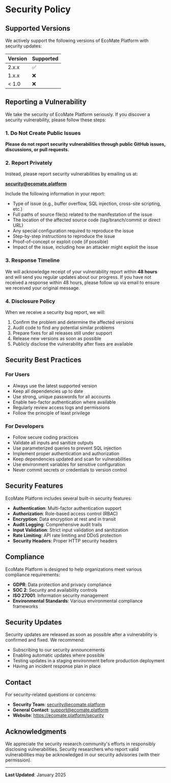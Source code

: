 # Security Policy

## Supported Versions

We actively support the following versions of EcoMate Platform with security updates:

| Version | Supported          |
| ------- | ------------------ |
| 2.x.x   | :white_check_mark: |
| 1.x.x   | :x:                |
| < 1.0   | :x:                |

## Reporting a Vulnerability

We take the security of EcoMate Platform seriously. If you discover a security vulnerability, please follow these steps:

### 1. Do Not Create Public Issues

**Please do not report security vulnerabilities through public GitHub issues, discussions, or pull requests.**

### 2. Report Privately

Instead, please report security vulnerabilities by emailing us at:

**security@ecomate.platform**

Include the following information in your report:

- Type of issue (e.g., buffer overflow, SQL injection, cross-site scripting, etc.)
- Full paths of source file(s) related to the manifestation of the issue
- The location of the affected source code (tag/branch/commit or direct URL)
- Any special configuration required to reproduce the issue
- Step-by-step instructions to reproduce the issue
- Proof-of-concept or exploit code (if possible)
- Impact of the issue, including how an attacker might exploit the issue

### 3. Response Timeline

We will acknowledge receipt of your vulnerability report within **48 hours** and will send you regular updates about our progress. If you have not received a response within 48 hours, please follow up via email to ensure we received your original message.

### 4. Disclosure Policy

When we receive a security bug report, we will:

1. Confirm the problem and determine the affected versions
2. Audit code to find any potential similar problems
3. Prepare fixes for all releases still under support
4. Release new versions as soon as possible
5. Publicly disclose the vulnerability after fixes are available

## Security Best Practices

### For Users

- Always use the latest supported version
- Keep all dependencies up to date
- Use strong, unique passwords for all accounts
- Enable two-factor authentication where available
- Regularly review access logs and permissions
- Follow the principle of least privilege

### For Developers

- Follow secure coding practices
- Validate all inputs and sanitize outputs
- Use parameterized queries to prevent SQL injection
- Implement proper authentication and authorization
- Keep dependencies updated and scan for vulnerabilities
- Use environment variables for sensitive configuration
- Never commit secrets or credentials to version control

## Security Features

EcoMate Platform includes several built-in security features:

- **Authentication**: Multi-factor authentication support
- **Authorization**: Role-based access control (RBAC)
- **Encryption**: Data encryption at rest and in transit
- **Audit Logging**: Comprehensive audit trails
- **Input Validation**: Strict input validation and sanitization
- **Rate Limiting**: API rate limiting and DDoS protection
- **Security Headers**: Proper HTTP security headers

## Compliance

EcoMate Platform is designed to help organizations meet various compliance requirements:

- **GDPR**: Data protection and privacy compliance
- **SOC 2**: Security and availability controls
- **ISO 27001**: Information security management
- **Environmental Standards**: Various environmental compliance frameworks

## Security Updates

Security updates are released as soon as possible after a vulnerability is confirmed and fixed. We recommend:

- Subscribing to our security announcements
- Enabling automatic updates where possible
- Testing updates in a staging environment before production deployment
- Having an incident response plan in place

## Contact

For security-related questions or concerns:

- **Security Team**: security@ecomate.platform
- **General Contact**: support@ecomate.platform
- **Website**: https://ecomate.platform/security

## Acknowledgments

We appreciate the security research community's efforts in responsibly disclosing vulnerabilities. Security researchers who report valid vulnerabilities may be acknowledged in our security advisories (with their permission).

---

**Last Updated**: January 2025